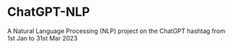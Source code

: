 # ChatGPT-NLP
A Natural Language Processing (NLP) project on the ChatGPT hashtag from 1st Jan to 31st Mar 2023
